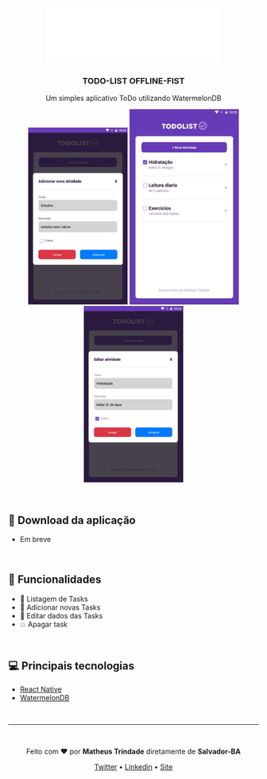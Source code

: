 <br />
<p align="center">
    <img src="src/assets/logo.png" alt="Logo" width="350">

  <h3 align="center">TODO-LIST OFFLINE-FIST</h3>

  <p align="center">
    Um simples aplicativo ToDo utilizando WatermelonDB
    <br />
  </p>
</p>

<p align="center">
<img src="screenshots/2.jpeg" width="200" /> <img src="screenshots/1.jpeg" width="220" /> <img src="screenshots/3.jpeg" width="200" />
</p>

<br />

## 📲 Download da aplicação
* Em breve

<br />

## 🌟 Funcionalidades
- 📃 Listagem de Tasks
- 📑 Adicionar novas Tasks
- 📝 Editar dados das Tasks
- 💥 Apagar task

<br/>

## 💻 Principais tecnologias

- [React Native](https://getbootstrap.com)
- [WatermelonDB](https://nozbe.github.io/WatermelonDB/index.html)

<br/>

---

<br/>

<p align="center">Feito com <b>♥</b> por <b>Matheus Trindade</b> diretamente de <b>Salvador-BA</b></p>

<p align="center">
  <a href="https://twitter.com/trnddev">Twitter</a> •
  <a href="https://www.linkedin.com/in/trindadematheus/">Linkedin</a> •
  <a href="https://matheustrindade.dev.br/">Site</a>
</p>
